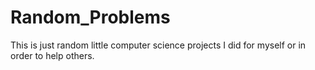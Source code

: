 # Random_Problems
This is just random little computer science projects I did for myself or in order to help others.
